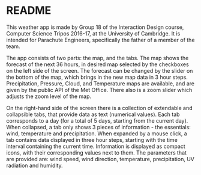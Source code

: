 # README

This weather app is made by Group 18 of the Interaction Design course, Computer Science Tripos 2016-17, at the University of Cambridge.
It is intended for Parachute Engineers, specifically the father of a member of the team.

The app consists of two parts: the map, and the tabs.
The map shows the forecast of the next 36 hours, in desired map selected by the checkboxes on the left side of the screen.
The forecast can be changed by the slider on the bottom of the map, which brings in the new map data in 3 hour steps.
Precipitation, Pressure, Cloud, and Temperature maps are available, and are given by the public API of the Met Office.
There also is a zoom slider which adjusts the zoom level of the map.

On the right-hand side of the screen there is a collection of 
extendable and collapsible tabs, that provide data as text (numerical values).
Each tab corresponds to a day (for a total of 5 days, starting
from the current day). When collapsed, a tab only shows 3 pieces
of information - the essentials: wind, temperature and precipitation.
When expanded by a mouse click, a tab contains data displayed in three hour steps, starting with the
time interval containing the current time. Information is displayed
as compact icons, with their corresponding values next to them. The parameters
that are provided are: wind speed, wind direction, temperature,
precipitation, UV radiation and humidity.

